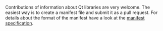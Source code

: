 Contributions of information about Qt libraries are very welcome. The easiest
way is to create a manifest file and submit it as a pull request. For details
about the format of the manifest have a look at the [manifest specification][1].

[1]: https://github.com/cornelius/inqlude/blob/master/manifest-format.md

